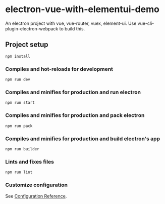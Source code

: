 # electron-vue-with-elementui-demo
An electron project with vue, vue-router, vuex, element-ui.
Use vue-cli-plugin-electron-webpack to build this.

## Project setup
```
npm install
```

### Compiles and hot-reloads for development
```
npm run dev
```

### Compiles and minifies for production and run electron
```
npm run start
```

### Compiles and minifies for production and pack electron
```
npm run pack
```

### Compiles and minifies for production and build electron's app
```
npm run builder
```

### Lints and fixes files
```
npm run lint
```

### Customize configuration
See [Configuration Reference](https://cli.vuejs.org/config/).
